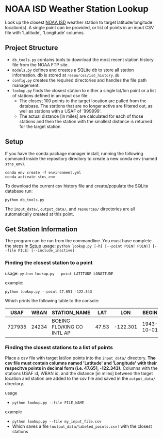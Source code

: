 # NOAA ISD Weather Station Lookup
Look up the closest [NOAA ISD](https://www.ncdc.noaa.gov/isd) weather station to target latitude/longitude location(s). A single point can be provided, or list of points in an input CSV file with 'Latitude', 'Longitude' columns.

## Project Structure

* `db_tools.py` contains tools to download the most recent station history file from the NOAA FTP site.
* `models.py` defines and creates a SQLite db to store all station information. db is stored at `resources/isd_history.db`
* `config.py` creates the required directories and handles the file path management.
* `lookup.py` finds the closest station to either a single lat/lon point or a list of stations defined in an input csv file.
	* The closest 100 points to the target location are pulled from the database. The stations that are no longer active are filtered out, as well as stations with a USAF of '999999'. 
	* The actual distance [in miles] are calculated for each of those stations and then the station with the smallest distance is returned for the target station.

## Setup

If you have the conda package manager install, running the following command inside the repository directory to create a new conda env (named `stns_env`).

```
conda env create -f environment.yml
conda activate stns_env
```

To download the current csv history file and create/populate the SQLite database run: 

```
python db_tools.py
```

The `input_data/`, `output_data/`, and `resources/` directories are all automatically created at this point.

## Get Station Information

The program can be run from the commandline. You must have complete the steps in [Setup](#Setup)
usage: `python lookup.py [-h] [--point POINT POINT] [--file FILE] [--include_inactive]`

### Finding the closest station to a point

usage: `python lookup.py --point LATITUDE LONGITUDE`

example:

```
python lookup.py --point 47.651 -122.343
```
Which prints the following table to the console:

| USAF   | WBAN  | STATION_NAME               | LAT   | LON      | BEGIN      | END        | CTRY | STATE | ELEV | ICAO | distance_miles |
|--------|-------|----------------------------|-------|----------|------------|------------|------|-------|------|------|----------------|
| 727935 | 24234 | BOEING FLD/KING CO INTL AP | 47.53 | -122.301 | 1943-10-01 | 2020-12-29 | US   | WA    | 5.5  | KBFI | 8.587          |

### Finding the closest stations to a list of points

Place a csv file with target lat/lon points into the `input_data/` directory. **The csv file must contain columns named 'Latitude' and 'Longitude' with their respecitve points in decimal form (i.e. 47.651, -122.343).** Columns with the stations USAF id, WBAN id, and the distance [in miles] between the target location and station are added to the csv file and saved in the `output_data/` directory. 

usage

* `python lookup.py --file FILE_NAME`

example

* `python lookup.py --file my_input_file.csv`
* Which saves a file `[output_data/labeled_points.csv]` with the closest stations


